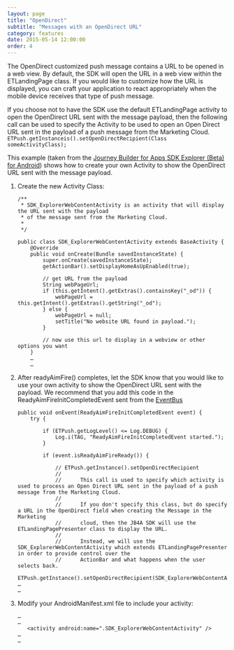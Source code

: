 ```yaml
---
layout: page
title: "OpenDirect"
subtitle: "Messages with an OpenDirect URL"
category: features
date: 2015-05-14 12:00:00
order: 4
---
```


The OpenDirect customized push message contains a URL to be opened in a web view. By default, the SDK will open the URL in a web view within the ETLandingPage class.  If you would like to customize how the URL is displayed, you can craft your application to react appropriately when the mobile device receives that type of push message.

If you choose not to have the SDK use the default ETLandingPage activity to open the OpenDirect URL sent with the message payload, then the following call can be used to specify the Activity to be used to open an Open Direct URL sent in the payload of a push message from the Marketing Cloud.
`ETPush.getInstanceis().setOpenDirectRecipient(Class someActivityClass);`

This example (taken from the <a href="https://github.com/ExactTarget/JB4A-SDK-Android-Beta/tree/beta/JB4A-SDK-Explorer" target="_blank">Journey Builder for Apps SDK Explorer (Beta) for Android</a>) shows how to create your own Activity to show the OpenDirect URL sent with the message payload.

1.  Create the new Activity Class:
    
    ~~~ 
    /**
     * SDK_ExplorerWebContentActivity is an activity that will display the URL sent with the payload
     * of the message sent from the Marketing Cloud.
     *
     */
    
    public class SDK_ExplorerWebContentActivity extends BaseActivity {
        @Override
        public void onCreate(Bundle savedInstanceState) {
            super.onCreate(savedInstanceState);
            getActionBar().setDisplayHomeAsUpEnabled(true);
    
            // get URL from the payload
            String webPageUrl;
            if (this.getIntent().getExtras().containsKey("_od")) {
                webPageUrl = this.getIntent().getExtras().getString("_od");
            } else {
                webPageUrl = null;
                setTitle("No website URL found in payload.");
            }
    
            // now use this url to display in a webview or other options you want
        }
        …
        …   
    ~~~ 
1.  After readyAimFire() completes, let the SDK know that you would like to use your own activity to show the OpenDirect URL sent with the payload. We recommend that you add this code in the ReadyAimFireInitCompletedEvent sent from the [EventBus](eventbus.html) 

    ~~~ 
    public void onEvent(ReadyAimFireInitCompletedEvent event) {
        try {

            if (ETPush.getLogLevel() <= Log.DEBUG) {
                Log.i(TAG, "ReadyAimFireInitCompletedEvent started.");
            }

            if (event.isReadyAimFireReady()) {
    
                // ETPush.getInstance().setOpenDirectRecipient
                //
                //      This call is used to specify which activity is used to process an Open Direct URL sent in the payload of a push message from the Marketing Cloud.
                //
                //      If you don't specify this class, but do specify a URL in the OpenDirect field when creating the Message in the Marketing
                //      cloud, then the JB4A SDK will use the ETLandingPagePresenter class to display the URL.
                //
                //      Instead, we will use the SDK_ExplorerWebContentActivity which extends ETLandingPagePresenter in order to provide control over the
                //      ActionBar and what happens when the user selects back.
                ETPush.getInstance().setOpenDirectRecipient(SDK_ExplorerWebContentActivity.class);
    …
    …   
    ~~~ 
3.  Modify your AndroidManifest.xml file to include your activity:

    ~~~
    …
    …   
       <activity android:name=".SDK_ExplorerWebContentActivity" />
    …
    …   
    ~~~ 